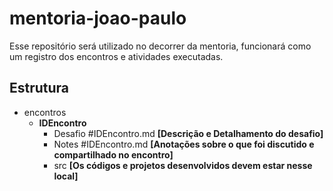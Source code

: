 # mentoria-joao-paulo

Esse repositório será utilizado no decorrer da mentoria, funcionará como um registro dos encontros e atividades executadas.

## Estrutura

- encontros
  - **IDEncontro**
    - Desafio #IDEncontro.md **[Descrição e Detalhamento do desafio]**
    - Notes #IDEncontro.md **[Anotações sobre o que foi discutido e compartilhado no encontro]**
    - src **[Os códigos e projetos desenvolvidos devem estar nesse local]**